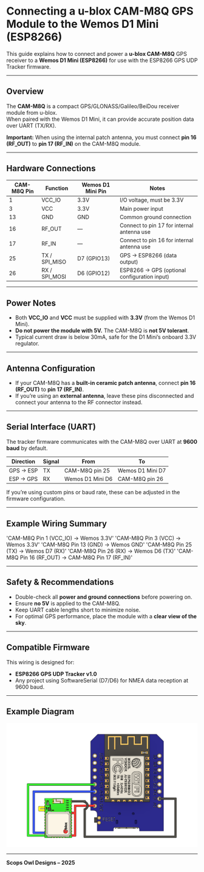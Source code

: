 # Connecting a u-blox CAM-M8Q GPS Module to the Wemos D1 Mini (ESP8266)

This guide explains how to connect and power a **u-blox CAM-M8Q** GPS receiver to a **Wemos D1 Mini (ESP8266)** for use with the ESP8266 GPS UDP Tracker firmware.

---

## Overview

The **CAM-M8Q** is a compact GPS/GLONASS/Galileo/BeiDou receiver module from u-blox.  
When paired with the Wemos D1 Mini, it can provide accurate position data over UART (TX/RX).

**Important:** When using the internal patch antenna, you must connect **pin 16 (RF_OUT)** to **pin 17 (RF_IN)** on the CAM-M8Q module.

---

## Hardware Connections

| CAM-M8Q Pin | Function          | Wemos D1 Mini Pin | Notes |
|--------------|------------------|--------------------|-------|
| 1            | VCC_IO           | 3.3V               | I/O voltage, must be 3.3V |
| 3            | VCC              | 3.3V               | Main power input |
| 13           | GND              | GND                | Common ground connection |
| 16           | RF_OUT           | —                  | Connect to pin 17 for internal antenna use |
| 17           | RF_IN            | —                  | Connect to pin 16 for internal antenna use |
| 25           | TX / SPI_MISO    | D7 (GPIO13)        | GPS → ESP8266 (data output) |
| 26           | RX / SPI_MOSI    | D6 (GPIO12)        | ESP8266 → GPS (optional configuration input) |

---

## Power Notes

- Both **VCC_IO** and **VCC** must be supplied with **3.3V** (from the Wemos D1 Mini).  
- **Do not power the module with 5V.** The CAM-M8Q is **not 5V tolerant**.
- Typical current draw is below 30mA, safe for the D1 Mini’s onboard 3.3V regulator.

---

## Antenna Configuration

- If your CAM-M8Q has a **built-in ceramic patch antenna**, connect **pin 16 (RF_OUT)** to **pin 17 (RF_IN)**.
- If you’re using an **external antenna**, leave these pins disconnected and connect your antenna to the RF connector instead.

---

## Serial Interface (UART)

The tracker firmware communicates with the CAM-M8Q over UART at **9600 baud** by default.

| Direction | Signal | From | To |
|------------|---------|------|----|
| GPS → ESP  | TX      | CAM-M8Q pin 25 | Wemos D1 Mini D7 |
| ESP → GPS  | RX      | Wemos D1 Mini D6 | CAM-M8Q pin 26 |

If you’re using custom pins or baud rate, these can be adjusted in the firmware configuration.

---

## Example Wiring Summary

'CAM-M8Q Pin 1 (VCC_IO) → Wemos 3.3V'
'CAM-M8Q Pin 3 (VCC) → Wemos 3.3V'
'CAM-M8Q Pin 13 (GND) → Wemos GND'
'CAM-M8Q Pin 25 (TX) → Wemos D7 (RX)'
'CAM-M8Q Pin 26 (RX) → Wemos D6 (TX)'
'CAM-M8Q Pin 16 (RF_OUT) → CAM-M8Q Pin 17 (RF_IN)'

---

## Safety & Recommendations

- Double-check all **power and ground connections** before powering on.  
- Ensure **no 5V** is applied to the CAM-M8Q.  
- Keep UART cable lengths short to minimize noise.  
- For optimal GPS performance, place the module with a **clear view of the sky**.

---

## Compatible Firmware

This wiring is designed for:
- **ESP8266 GPS UDP Tracker v1.0**
- Any project using SoftwareSerial (D7/D6) for NMEA data reception at 9600 baud.

---

## Example Diagram

![GPS Wiring](../images/gps_wiring_cam_m8q_d1mini.png)

---

**Scops Owl Designs – 2025**


